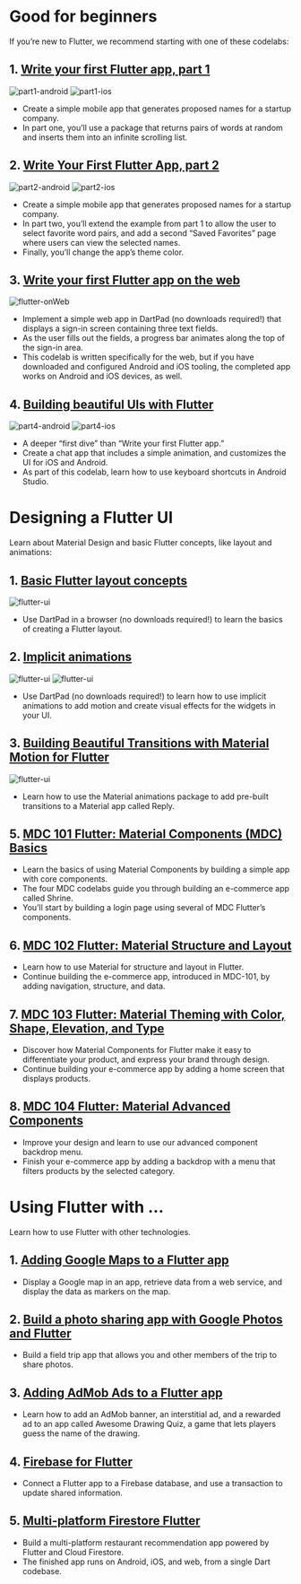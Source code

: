 # Good for beginners
If you’re new to Flutter, we recommend starting with one of these codelabs:

## 1. [Write your first Flutter app, part 1](https://codelabs.developers.google.com/codelabs/first-flutter-app-pt1/) <br/>
![part1-android](assets/images/cl1-1.png)
![part1-ios](assets/images/cl1-2.png)
- Create a simple mobile app that generates proposed names for a startup company. 
- In part one, you’ll use a package that returns pairs of words at random and inserts them into an infinite scrolling list.

## 2. [Write Your First Flutter App, part 2](https://codelabs.developers.google.com/codelabs/first-flutter-app-pt2/)<br>
![part2-android](assets/images/cl2-1.png)
![part2-ios](assets/images/cl2-2.png)
- Create a simple mobile app that generates proposed names for a startup company. 
- In part two, you’ll extend the example from part 1 to allow the user to select favorite word pairs, and add a second “Saved Favorites” page where users can view the selected names. 
- Finally, you’ll change the app’s theme color.

## 3. [Write your first Flutter app on the web](https://flutter.dev/docs/get-started/codelab-web)
![flutter-onWeb](assets/images/cl3-1.jpg)
- Implement a simple web app in DartPad (no downloads required!) that displays a sign-in screen containing three text fields. 
- As the user fills out the fields, a progress bar animates along the top of the sign-in area. 
- This codelab is written specifically for the web, but if you have downloaded and configured Android and iOS tooling, the completed app works on Android and iOS devices, as well.

## 4. [Building beautiful UIs with Flutter](https://codelabs.developers.google.com/codelabs/flutter/)
![part4-android](assets/images/cl4-1.png)
![part4-ios](assets/images/cl4-2.png)
- A deeper “first dive” than “Write your first Flutter app.” 
- Create a chat app that includes a simple animation, and customizes the UI for iOS and Android. 
- As part of this codelab, learn how to use keyboard shortcuts in Android Studio.

# Designing a Flutter UI
Learn about Material Design and basic Flutter concepts, like layout and animations:

## 1. [Basic Flutter layout concepts](https://flutter.dev/docs/codelabs/layout-basics)
![flutter-ui](assets/images/UI1-1.png)
- Use DartPad in a browser (no downloads required!) to learn the basics of creating a Flutter layout.

## 2. [Implicit animations](https://flutter.dev/docs/codelabs/implicit-animations)
![flutter-ui](assets/images/UI2-1.jpg)
![flutter-ui](assets/images/UI2-2.jpg)
- Use DartPad (no downloads required!) to learn how to use implicit animations to add motion and create visual effects for the widgets in your UI.

## 3. [Building Beautiful Transitions with Material Motion for Flutter](https://codelabs.developers.google.com/codelabs/material-motion-flutter/)
![flutter-ui](assets/images/UI3-1.jpg)
- Learn how to use the Material animations package to add pre-built transitions to a Material app called Reply.

## 5. [MDC 101 Flutter: Material Components (MDC) Basics](https://codelabs.developers.google.com/codelabs/mdc-101-flutter/)
- Learn the basics of using Material Components by building a simple app with core components. 
- The four MDC codelabs guide you through building an e-commerce app called Shrine. 
- You’ll start by building a login page using several of MDC Flutter’s components.

## 6. [MDC 102 Flutter: Material Structure and Layout](https://codelabs.developers.google.com/codelabs/mdc-102-flutter/)
- Learn how to use Material for structure and layout in Flutter. 
- Continue building the e-commerce app, introduced in MDC-101, by adding navigation, structure, and data.

## 7. [MDC 103 Flutter: Material Theming with Color, Shape, Elevation, and Type](https://codelabs.developers.google.com/codelabs/mdc-103-flutter/)
- Discover how Material Components for Flutter make it easy to differentiate your product, and express your brand through design. 
- Continue building your e-commerce app by adding a home screen that displays products.

## 8. [MDC 104 Flutter: Material Advanced Components](https://codelabs.developers.google.com/codelabs/mdc-104-flutter/)
- Improve your design and learn to use our advanced component backdrop menu. 
- Finish your e-commerce app by adding a backdrop with a menu that filters products by the selected category.


# Using Flutter with …
Learn how to use Flutter with other technologies.

## 1. [Adding Google Maps to a Flutter app](https://codelabs.developers.google.com/codelabs/google-maps-in-flutter/)
- Display a Google map in an app, retrieve data from a web service, and display the data as markers on the map.

## 2. [Build a photo sharing app with Google Photos and Flutter](https://codelabs.developers.google.com/codelabs/google-photos-sharing/)
- Build a field trip app that allows you and other members of the trip to share photos.

## 3. [Adding AdMob Ads to a Flutter app](https://codelabs.developers.google.com/codelabs/admob-ads-in-flutter/)
- Learn how to add an AdMob banner, an interstitial ad, and a rewarded ad to an app called Awesome Drawing Quiz, a game that lets players guess the name of the drawing.

## 4. [Firebase for Flutter](https://codelabs.developers.google.com/codelabs/flutter-firebase/)
- Connect a Flutter app to a Firebase database, and use a transaction to update shared information.

## 5. [Multi-platform Firestore Flutter](https://codelabs.developers.google.com/codelabs/friendlyeats-flutter/)
- Build a multi-platform restaurant recommendation app powered by Flutter and Cloud Firestore. 
- The finished app runs on Android, iOS, and web, from a single Dart codebase.
